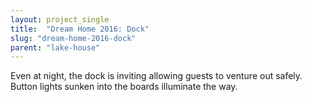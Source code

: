 ```yaml
---
layout: project_single
title:  "Dream Home 2016: Dock"
slug: "dream-home-2016-dock"
parent: "lake-house"
---
```

Even at night, the dock is inviting allowing guests to venture out safely. Button lights sunken into the boards illuminate the way.